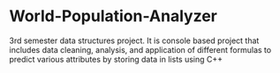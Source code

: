 # World-Population-Analyzer
3rd semester data structures project.
It is console based project that includes data cleaning, analysis, and application of different formulas to predict various attributes by storing data in lists using C++
